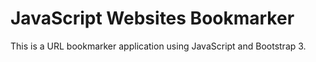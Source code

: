 # JavaScript Websites Bookmarker

This is a URL bookmarker application using JavaScript and Bootstrap 3.